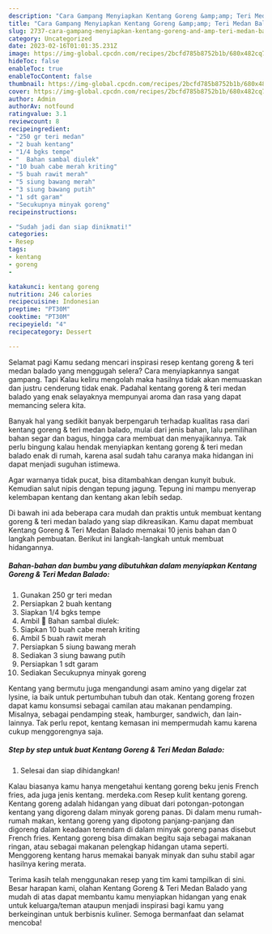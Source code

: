 ```yaml
---
description: "Cara Gampang Menyiapkan Kentang Goreng &amp;amp; Teri Medan BaladoAnti Ribet"
title: "Cara Gampang Menyiapkan Kentang Goreng &amp;amp; Teri Medan BaladoAnti Ribet"
slug: 2737-cara-gampang-menyiapkan-kentang-goreng-and-amp-teri-medan-baladoanti-ribet
category: Uncategorized
date: 2023-02-16T01:01:35.231Z
image: https://img-global.cpcdn.com/recipes/2bcfd785b8752b1b/680x482cq70/kentang-goreng-teri-medan-balado-foto-resep-utama.jpg
hideToc: false
enableToc: true
enableTocContent: false
thumbnail: https://img-global.cpcdn.com/recipes/2bcfd785b8752b1b/680x482cq70/kentang-goreng-teri-medan-balado-foto-resep-utama.jpg
cover: https://img-global.cpcdn.com/recipes/2bcfd785b8752b1b/680x482cq70/kentang-goreng-teri-medan-balado-foto-resep-utama.jpg
author: Admin
authorAv: notfound
ratingvalue: 3.1
reviewcount: 8
recipeingredient:
- "250 gr teri medan"
- "2 buah kentang"
- "1/4 bgks tempe"
- "  Bahan sambal diulek"
- "10 buah cabe merah kriting"
- "5 buah rawit merah"
- "5 siung bawang merah"
- "3 siung bawang putih"
- "1 sdt garam"
- "Secukupnya minyak goreng"
recipeinstructions:

- "Sudah jadi dan siap dinikmati!"
categories:
- Resep
tags:
- kentang
- goreng
- 

katakunci: kentang goreng  
nutrition: 246 calories
recipecuisine: Indonesian
preptime: "PT30M"
cooktime: "PT30M"
recipeyield: "4"
recipecategory: Dessert

---
```



Selamat pagi Kamu sedang mencari inspirasi resep kentang goreng &amp; teri medan balado yang menggugah selera? Cara menyiapkannya sangat gampang. Tapi Kalau keliru mengolah maka hasilnya tidak akan memuaskan dan justru cenderung tidak enak. Padahal kentang goreng &amp; teri medan balado yang enak selayaknya mempunyai aroma dan rasa yang dapat memancing selera kita.


Banyak hal yang sedikit banyak berpengaruh terhadap kualitas rasa dari kentang goreng &amp; teri medan balado, mulai dari jenis bahan, lalu pemilihan bahan segar dan bagus, hingga cara membuat dan menyajikannya. Tak perlu bingung kalau hendak menyiapkan kentang goreng &amp; teri medan balado enak di rumah, karena asal sudah tahu caranya maka hidangan ini dapat menjadi suguhan istimewa.

Agar warnanya tidak pucat, bisa ditambahkan dengan kunyit bubuk. Kemudian salut nipis dengan tepung jagung. Tepung ini mampu menyerap kelembapan kentang dan kentang akan lebih sedap.


Di bawah ini ada beberapa cara mudah dan praktis untuk membuat kentang goreng &amp; teri medan balado yang siap dikreasikan. Kamu dapat membuat Kentang Goreng &amp; Teri Medan Balado memakai 10 jenis bahan dan 0 langkah pembuatan. Berikut ini langkah-langkah untuk membuat hidangannya.

<!--inarticleads1-->

##### Bahan-bahan dan bumbu yang dibutuhkan dalam menyiapkan Kentang Goreng &amp; Teri Medan Balado:

1. Gunakan 250 gr teri medan
1. Persiapkan 2 buah kentang
1. Siapkan 1/4 bgks tempe
1. Ambil  🔹 Bahan sambal diulek:
1. Siapkan 10 buah cabe merah kriting
1. Ambil 5 buah rawit merah
1. Persiapkan 5 siung bawang merah
1. Sediakan 3 siung bawang putih
1. Persiapkan 1 sdt garam
1. Sediakan Secukupnya minyak goreng


Kentang yang bermutu juga mengandungi asam amino yang digelar zat lysine, ia baik untuk pertumbuhan tubuh dan otak. Kentang goreng frozen dapat kamu konsumsi sebagai camilan atau makanan pendamping. Misalnya, sebagai pendamping steak, hamburger, sandwich, dan lain-lainnya. Tak perlu repot, kentang kemasan ini mempermudah kamu karena cukup menggorengnya saja. 

<!--inarticleads2-->

##### Step by step untuk buat Kentang Goreng &amp; Teri Medan Balado:


1. Selesai dan siap dihidangkan!

Kalau biasanya kamu hanya mengetahui kentang goreng beku jenis French fries, ada juga jenis kentang. merdeka.com Resep kulit kentang goreng. Kentang goreng adalah hidangan yang dibuat dari potongan-potongan kentang yang digoreng dalam minyak goreng panas. Di dalam menu rumah-rumah makan, kentang goreng yang dipotong panjang-panjang dan digoreng dalam keadaan terendam di dalam minyak goreng panas disebut French fries. Kentang goreng bisa dimakan begitu saja sebagai makanan ringan, atau sebagai makanan pelengkap hidangan utama seperti. Menggoreng kentang harus memakai banyak minyak dan suhu stabil agar hasilnya kering merata. 

Terima kasih telah menggunakan resep yang tim kami tampilkan di sini. Besar harapan kami, olahan Kentang Goreng &amp; Teri Medan Balado yang mudah di atas dapat membantu kamu menyiapkan hidangan yang enak untuk keluarga/teman ataupun menjadi inspirasi bagi kamu yang berkeinginan untuk berbisnis kuliner. Semoga bermanfaat dan selamat mencoba!
